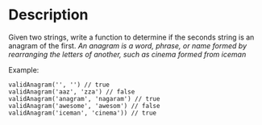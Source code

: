 # Description
Given two strings, write a function to determine if the seconds string is an anagram of the first.
_An anagram is a word, phrase, or name formed by rearranging the letters of another, such as cinema formed from iceman_

Example:

```
validAnagram('', '') // true
validAnagram('aaz', 'zza') // false
validAnagram('anagram', 'nagaram') // true
validAnagram('awesome', 'awesom') // false
validAnagram('iceman', 'cinema')) // true
```